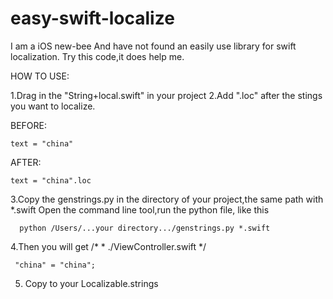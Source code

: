 easy-swift-localize
===================
I am a iOS new-bee
And have not found an easily use library for swift localization.
Try this code,it does help me.



HOW TO USE:


1.Drag in the "String+local.swift" in your project
2.Add ".loc" after the stings you want to localize.

BEFORE:

    text = "china"
AFTER:

    text = "china".loc
 
3.Copy the genstrings.py in the directory of your project,the same path with *.swift
  Open the command line tool,run the python file, like this

      python /Users/...your directory.../genstrings.py *.swift

4.Then you will get 
      /*
     * ./ViewController.swift
     */

     "china" = "china";

5. Copy to your Localizable.strings
